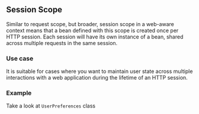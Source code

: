 ## Session Scope
Similar to request scope, but broader, session scope in a web-aware context means that a bean defined with this scope is created once per HTTP session.
Each session will have its own instance of a bean, shared across multiple requests in the same session.

### Use case
It is suitable for cases where you want to maintain user state across multiple interactions with a web application during the lifetime of an HTTP session.

### Example
Take a look at ```UserPreferences``` class

